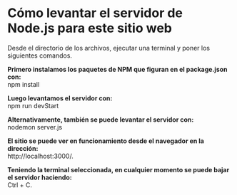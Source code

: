 # **Cómo levantar el servidor de Node.js para este sitio web**
   Desde el directorio de los archivos, ejecutar una terminal y poner los siguientes comandos.

   **Primero instalamos los paquetes de NPM que figuran en el package.json con:** <br />
      npm install
   
   **Luego levantamos el servidor con:** <br />
      npm run devStart 

   **Alternativamente, también se puede levantar el servidor con:** <br />
      nodemon server.js
   
   **El sitio se puede ver en funcionamiento desde el navegador en la dirección:** <br />
      http://localhost:3000/. 

   **Teniendo la terminal seleccionada, en cualquier momento se puede bajar el servidor haciendo:** <br />
      Ctrl + C.

   